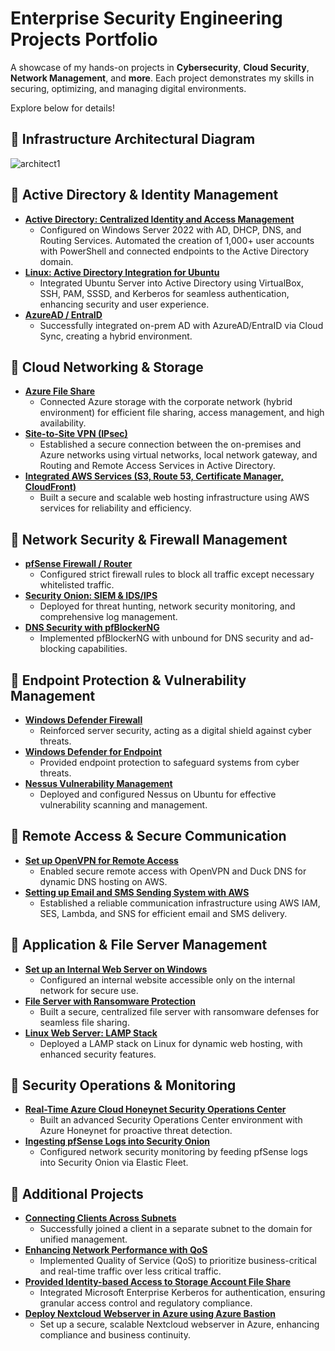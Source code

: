 # Enterprise Security Engineering Projects Portfolio

A showcase of my hands-on projects in **Cybersecurity**, **Cloud Security**, **Network Management**, and **more**. Each project demonstrates my skills in securing, optimizing, and managing digital environments.

Explore below for details!

## 🔗 Infrastructure Architectural Diagram
![architect1](https://github.com/user-attachments/assets/9eec6476-ec9e-4aac-a3a6-0cf8c7eca70f)

## 🔗 Active Directory & Identity Management
- **[Active Directory: Centralized Identity and Access Management](https://github.com/rasheedjimoh/ActiveDirectory/)**
  - Configured on Windows Server 2022 with AD, DHCP, DNS, and Routing Services. Automated the creation of 1,000+ user accounts with PowerShell and connected endpoints to the Active Directory domain.
- **[Linux: Active Directory Integration for Ubuntu](https://github.com/rasheedjimoh/UbuntuAD/)**
  - Integrated Ubuntu Server into Active Directory using VirtualBox, SSH, PAM, SSSD, and Kerberos for seamless authentication, enhancing security and user experience.
- **[AzureAD / EntraID](https://github.com/rasheedjimoh/AAD-EntraID/)**
  - Successfully integrated on-prem AD with AzureAD/EntraID via Cloud Sync, creating a hybrid environment.

## 🔗 Cloud Networking & Storage
- **[Azure File Share](https://github.com/rasheedjimoh/AzureFileShare/)**
  - Connected Azure storage with the corporate network (hybrid environment) for efficient file sharing, access management, and high availability.
- **[Site-to-Site VPN (IPsec)](https://github.com/rasheedjimoh/S2SVPN/)**
  - Established a secure connection between the on-premises and Azure networks using virtual networks, local network gateway, and Routing and Remote Access Services in Active Directory.
- **[Integrated AWS Services (S3, Route 53, Certificate Manager, CloudFront)](https://github.com/rasheedjimoh/aws-website/)**
  - Built a secure and scalable web hosting infrastructure using AWS services for reliability and efficiency.

## 🔗 Network Security & Firewall Management
- **[pfSense Firewall / Router](https://github.com/rasheedjimoh/pfsense/)**
  - Configured strict firewall rules to block all traffic except necessary whitelisted traffic.
- **[Security Onion: SIEM & IDS/IPS](https://github.com/rasheedjimoh/securityonion/)**
  - Deployed for threat hunting, network security monitoring, and comprehensive log management.
- **[DNS Security with pfBlockerNG](https://github.com/rasheedjimoh/pfblockerng/)**
  - Implemented pfBlockerNG with unbound for DNS security and ad-blocking capabilities.

## 🔗 Endpoint Protection & Vulnerability Management
- **[Windows Defender Firewall](https://github.com/rasheedjimoh/wf/)**
  - Reinforced server security, acting as a digital shield against cyber threats.
- **[Windows Defender for Endpoint](https://github.com/rasheedjimoh/wd/)**
  - Provided endpoint protection to safeguard systems from cyber threats.
- **[Nessus Vulnerability Management](https://github.com/rasheedjimoh/nessus/)**
  - Deployed and configured Nessus on Ubuntu for effective vulnerability scanning and management.

## 🔗 Remote Access & Secure Communication
- **[Set up OpenVPN for Remote Access](https://github.com/rasheedjimoh/openvpn/)**
  - Enabled secure remote access with OpenVPN and Duck DNS for dynamic DNS hosting on AWS.
- **[Setting up Email and SMS Sending System with AWS](https://github.com/rasheedjimoh/aws-ses/)**
  - Established a reliable communication infrastructure using AWS IAM, SES, Lambda, and SNS for efficient email and SMS delivery.

## 🔗 Application & File Server Management
- **[Set up an Internal Web Server on Windows](https://github.com/rasheedjimoh/iiswebserver/)**
  - Configured an internal website accessible only on the internal network for secure use.
- **[File Server with Ransomware Protection](https://github.com/rasheedjimoh/fileserver/)**
  - Built a secure, centralized file server with ransomware defenses for seamless file sharing.
- **[Linux Web Server: LAMP Stack](https://github.com/rasheedjimoh/lamp/)**
  - Deployed a LAMP stack on Linux for dynamic web hosting, with enhanced security features.

## 🔗 Security Operations & Monitoring
- **[Real-Time Azure Cloud Honeynet Security Operations Center](https://github.com/rasheedjimoh/AzureCloud-SOC/)**
  - Built an advanced Security Operations Center environment with Azure Honeynet for proactive threat detection.
- **[Ingesting pfSense Logs into Security Onion](https://github.com/rasheedjimoh/pfslog2soc/)**
  - Configured network security monitoring by feeding pfSense logs into Security Onion via Elastic Fleet.

## 🔗 Additional Projects
- **[Connecting Clients Across Subnets](https://github.com/rasheedjimoh/domainjoinseperatesubnet/)**
  - Successfully joined a client in a separate subnet to the domain for unified management.
- **[Enhancing Network Performance with QoS](https://github.com/rasheedjimoh/qos/)**
  - Implemented Quality of Service (QoS) to prioritize business-critical and real-time traffic over less critical traffic.
- **[Provided Identity-based Access to Storage Account File Share](https://github.com/rasheedjimoh/iba-storageacct/)**
  - Integrated Microsoft Enterprise Kerberos for authentication, ensuring granular access control and regulatory compliance.
- **[Deploy Nextcloud Webserver in Azure using Azure Bastion](https://github.com/rasheedjimoh/nexcloud/)**
  - Set up a secure, scalable Nextcloud webserver in Azure, enhancing compliance and business continuity.
